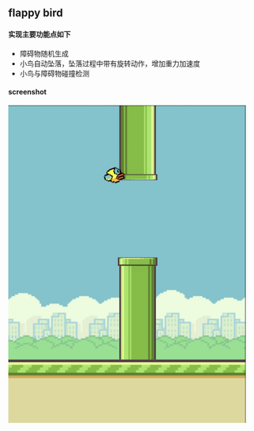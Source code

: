 ## flappy bird

#### 实现主要功能点如下
- 障碍物随机生成
- 小鸟自动坠落，坠落过程中带有旋转动作，增加重力加速度
- 小鸟与障碍物碰撞检测

#### screenshot
![alt tag](https://github.com/yibwu/flappy-bird/blob/master/screenshot.png)
